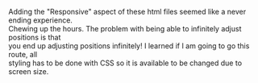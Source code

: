 Adding the "Responsive" aspect of these html files seemed like a never ending experience.   
Chewing up the hours.  The problem with being able to infinitely adjust positions is that  
you end up adjusting positions infinitely!  I learned if I am going to go this route, all  
styling has to be done with CSS so it is available to be changed due to screen size.
